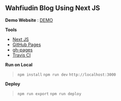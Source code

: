 ## Wahfiudin Blog Using Next JS

**Demo Website** : [DEMO](https://rizkiwahfiudin.github.io/blog/)

**Tools**
* [Next JS](https://nextjs.org/)
* [GitHub Pages](https://pages.github.com/)
* [gh-pages](https://www.npmjs.com/package/gh-pages)  
* [Travis CI](https://travis-ci.org/)  

**Run on Local**
> `npm install`
> `npm run dev`
> `http://localhost:3000`

**Deploy**
> `npm run export`
> `npm run deploy`